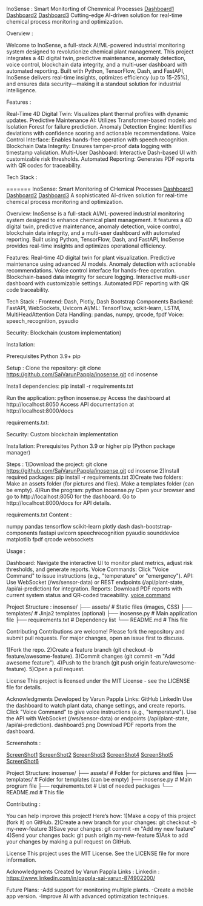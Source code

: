 InoSense : Smart Monitorting of Chemmical Processes
[Dashboard1](assets/l1.png) [Dashboard2](assets/l2.png) [Dashboard3](assets/l3.png)
Cutting-edge AI-driven solution for real-time chemical process monitoring and optimization.

Overview :

Welcome to InoSense, a full-stack AI/ML-powered industrial monitoring system designed to revolutionize chemical plant management. This project integrates a 4D digital twin, predictive maintenance, anomaly detection, voice control, blockchain data integrity, and a multi-user dashboard with automated reporting. Built with Python, TensorFlow, Dash, and FastAPI, InoSense delivers real-time insights, optimizes efficiency (up to 15-25%), and ensures data security—making it a standout solution for industrial intelligence.

Features :

Real-Time 4D Digital Twin: Visualizes plant thermal profiles with dynamic updates.
Predictive Maintenance AI: Utilizes Transformer-based models and Isolation Forest for failure prediction.
Anomaly Detection Engine: Identifies deviations with confidence scoring and actionable recommendations.
Voice Control Interface: Enables hands-free operation with speech recognition.
Blockchain Data Integrity: Ensures tamper-proof data logging with timestamp validation.
Multi-User Dashboard: Interactive Dash-based UI with customizable risk thresholds.
Automated Reporting: Generates PDF reports with QR codes for traceability.

Tech Stack :

=======
InoSense: Smart Monitoring of CHemical Processes
[Dashboard1](assets/l1.png) [Dashboard2](assets/l2.png) [Dashboard3](assets/l3.png)
A sophisticated AI-driven solution for real-time chemical process monitoring and optimization.

Overview:
InoSense is a full-stack AI/ML-powered industrial monitoring system designed to enhance chemical plant management. It features a 4D digital twin, predictive maintenance, anomaly detection, voice control, blockchain data integrity, and a multi-user dashboard with automated reporting. Built using Python, TensorFlow, Dash, and FastAPI, InoSense provides real-time insights and optimizes operational efficiency.


Features:
Real-time 4D digital twin for plant visualization.
Predictive maintenance using advanced AI models.
Anomaly detection with actionable recommendations.
Voice control interface for hands-free operation.
Blockchain-based data integrity for secure logging.
Interactive multi-user dashboard with customizable settings.
Automated PDF reporting with QR code traceability. 

Tech Stack : 
Frontend: Dash, Plotly, Dash Bootstrap Components
Backend: FastAPI, WebSockets, Uvicorn
AI/ML: TensorFlow, scikit-learn, LSTM, MultiHeadAttention
Data Handling: pandas, numpy, qrcode, fpdf
Voice: speech_recognition, pyaudio

Security: Blockchain (custom implementation)

Installation:

Prerequisites
Python 3.9+
pip  

Setup :
Clone the repository:
git clone https://github.com/SaiVarunPappla/inosense.git
cd inosense  

Install dependencies:
pip install -r requirements.txt

Run the application: 
python inosense.py
Access the dashboard at http://localhost:8050
Access API documentation at http://localhost:8000/docs

requirements.txt:

Security: Custom blockchain implementation

Installation:
Prerequisites
Python 3.9 or higher
pip (Python package manager)

Steps : 
1)Download the project:
git clone https://github.com/SaiVarunPappla/inosense.git
cd inosense
2)Install required packages:
pip install -r requirements.txt
3)Create two folders:
Make an assets folder (for pictures and files).
Make a templates folder (can be empty).
4)Run the program:
python inosense.py
Open your browser and go to http://localhost:8050 for the dashboard.
Go to http://localhost:8000/docs for API details.

requirements.txt Content :

numpy
pandas
tensorflow
scikit-learn
plotly
dash
dash-bootstrap-components
fastapi
uvicorn
speechrecognition
pyaudio
sounddevice
matplotlib
fpdf
qrcode
websockets

Usage :


Dashboard: Navigate the interactive UI to monitor plant metrics, adjust risk thresholds, and generate reports.
Voice Commands: Click "Voice Command" to issue instructions (e.g., "temperature" or "emergency").
API: Use WebSocket (/ws/sensor-data) or REST endpoints (/api/plant-state, /api/ai-prediction) for integration.
Reports: Download PDF reports with current system status and QR-coded traceability. [voice command](assets/dashboard5.png)

Project Structure :
inosense/
├── assets/           # Static files (images, CSS)
├── templates/        # Jinja2 templates (optional)
├── inosense.py      # Main application file
├── requirements.txt # Dependency list
└── README.md        # This file

Contributing
Contributions are welcome! Please fork the repository and submit pull requests. For major changes, open an issue first to discuss.

1)Fork the repo.
2)Create a feature branch (git checkout -b feature/awesome-feature).
3)Commit changes (git commit -m "Add awesome feature").
4)Push to the branch (git push origin feature/awesome-feature).
5)Open a pull request.

License
This project is licensed under the MIT License - see the LICENSE file for details.

Acknowledgments
Developed by Varun Pappla
Links:
GitHub
LinkedIn 
Use the dashboard to watch plant data, change settings, and create reports.
Click "Voice Command" to give voice instructions (e.g., "temperature").
Use the API with WebSocket (/ws/sensor-data) or endpoints (/api/plant-state, /api/ai-prediction). dashboard5.png
Download PDF reports from the dashboard.

Screenshots : 

[ScreenShot1](assets/demo1.png)
[ScreenShot2](assets/demo2.png)
[ScreenShot3](assets/demo3.png)
[ScreenShot4](assets/demo4.png)
[ScreenShot5](assets/demo5.png)
[ScreenShot6](assets/demo6.png)

Project Structure:
inosense/
├── assets/           # Folder for pictures and files
├── templates/        # Folder for templates (can be empty)
├── inosense.py      # Main program file
├── requirements.txt # List of needed packages
└── README.md        # This file

Contributing : 

You can help improve this project! Here’s how:
1)Make a copy of this project (fork it) on GitHub.
2)Create a new branch for your changes:
git checkout -b my-new-feature
3)Save your changes:
git commit -m "Add my new feature"
4)Send your changes back:
git push origin my-new-feature
5)Ask to add your changes by making a pull request on GitHub. 

License
This project uses the MIT License. See the LICENSE file for more information.

Acknowledgments
Created by Varun Pappla
Links : 
Linkedin : https://www.linkedin.com/in/pappla-sai-varun-874902200/

Future Plans:
-Add support for monitoring multiple plants.
-Create a mobile app version.
-Improve AI with advanced optimization techniques.
